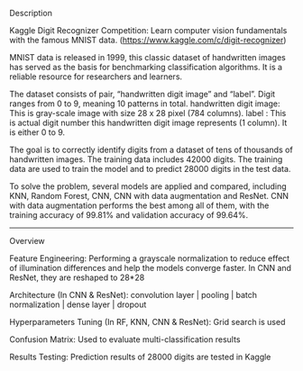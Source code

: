 Description

Kaggle Digit Recognizer Competition: Learn computer vision fundamentals with the famous MNIST data. (https://www.kaggle.com/c/digit-recognizer) 

MNIST data is released in 1999, this classic dataset of handwritten images has served as the basis for benchmarking classification algorithms. It is a reliable resource for researchers and learners.

The dataset consists of pair, “handwritten digit image” and “label”. Digit ranges from 0 to 9, meaning 10 patterns in total.
handwritten digit image: This is gray-scale image with size 28 x 28 pixel (784 columns).
label : This is actual digit number this handwritten digit image represents (1 column). It is either  0 to 9.

The goal is to correctly identify digits from a dataset of tens of thousands of handwritten images. The training data includes 42000 digits. The training data are used to train the model and to predict 28000 digits in the test data. 

To solve the problem, several models are applied and compared, including KNN, Random Forest, CNN, CNN with data augmentation and ResNet. CNN with data augmentation performs the best among all of them, with the training accuracy of 99.81% and validation accuracy of 99.64%. 

_______________________________________________________________________________

Overview

Feature Engineering: Performing a grayscale normalization to reduce effect of illumination differences and help the models converge faster.
In CNN and ResNet, they are reshaped to 28*28

Architecture (In CNN & ResNet): 
convolution layer | pooling | batch normalization | dense layer | dropout 

Hyperparameters Tuning (In RF, KNN, CNN & ResNet):
Grid search is used

Confusion Matrix:
Used to evaluate multi-classification results

Results Testing:
Prediction results of 28000 digits are tested in Kaggle

